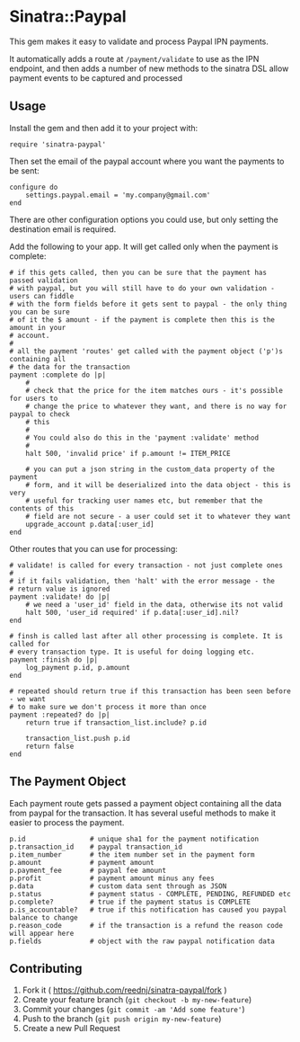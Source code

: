 # Sinatra::Paypal

This gem makes it easy to validate and process Paypal IPN payments.

It automatically adds a route at `/payment/validate` to use as the IPN endpoint, and then adds a number of new methods to the sinatra DSL allow payment events to be captured and processed

## Usage

Install the gem and then add it to your project with:

	require 'sinatra-paypal'

Then set the email of the paypal account where you want the payments to be sent:

	configure do
		settings.paypal.email = 'my.company@gmail.com'
	end

There are other configuration options you could use, but only setting the destination email is required.

Add the following to your app. It will get called only when the payment is complete:
	
	# if this gets called, then you can be sure that the payment has passed validation
	# with paypal, but you will still have to do your own validation - users can fiddle
	# with the form fields before it gets sent to paypal - the only thing you can be sure
	# of it the $ amount - if the payment is complete then this is the amount in your 
	# account.
	#
	# all the payment 'routes' get called with the payment object ('p')s containing all
	# the data for the transaction
	payment :complete do |p|
		#
		# check that the price for the item matches ours - it's possible for users to
		# change the price to whatever they want, and there is no way for paypal to check
		# this
		#
		# You could also do this in the 'payment :validate' method
		#
		halt 500, 'invalid price' if p.amount != ITEM_PRICE

		# you can put a json string in the custom_data property of the payment
		# form, and it will be deserialized into the data object - this is very 
		# useful for tracking user names etc, but remember that the contents of this
		# field are not secure - a user could set it to whatever they want
		upgrade_account p.data[:user_id]
	end

Other routes that you can use for processing:

	# validate! is called for every transaction - not just complete ones
	#
	# if it fails validation, then 'halt' with the error message - the
	# return value is ignored
	payment :validate! do |p|
		# we need a 'user_id' field in the data, otherwise its not valid
		halt 500, 'user_id required' if p.data[:user_id].nil?
	end

	# finsh is called last after all other processing is complete. It is called for
	# every transaction type. It is useful for doing logging etc.
	payment :finish do |p|
		log_payment p.id, p.amount
	end

	# repeated should return true if this transaction has been seen before - we want
	# to make sure we don't process it more than once
	payment :repeated? do |p|
		return true if transaction_list.include? p.id
		
		transaction_list.push p.id
		return false
	end

## The Payment Object

Each payment route gets passed a payment object containing all the data from paypal for the transaction. It has several useful methods to make it easier to process the payment.

	p.id 				# unique sha1 for the payment notification
	p.transaction_id 	# paypal transaction_id
	p.item_number 		# the item number set in the payment form
	p.amount 			# payment amount
	p.payment_fee 		# paypal fee amount
	p.profit 			# payment amount minus any fees
	p.data 				# custom data sent through as JSON
	p.status 			# payment status - COMPLETE, PENDING, REFUNDED etc
	p.complete?			# true if the payment status is COMPLETE
	p.is_accountable?	# true if this notification has caused you paypal balance to change
	p.reason_code 		# if the transaction is a refund the reason code will appear here
	p.fields 			# object with the raw paypal notification data

## Contributing

1. Fork it ( https://github.com/reednj/sinatra-paypal/fork )
2. Create your feature branch (`git checkout -b my-new-feature`)
3. Commit your changes (`git commit -am 'Add some feature'`)
4. Push to the branch (`git push origin my-new-feature`)
5. Create a new Pull Request
